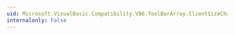 ```yaml
---
uid: Microsoft.VisualBasic.Compatibility.VB6.ToolBarArray.ClientSizeChanged
internalonly: False
---
```


